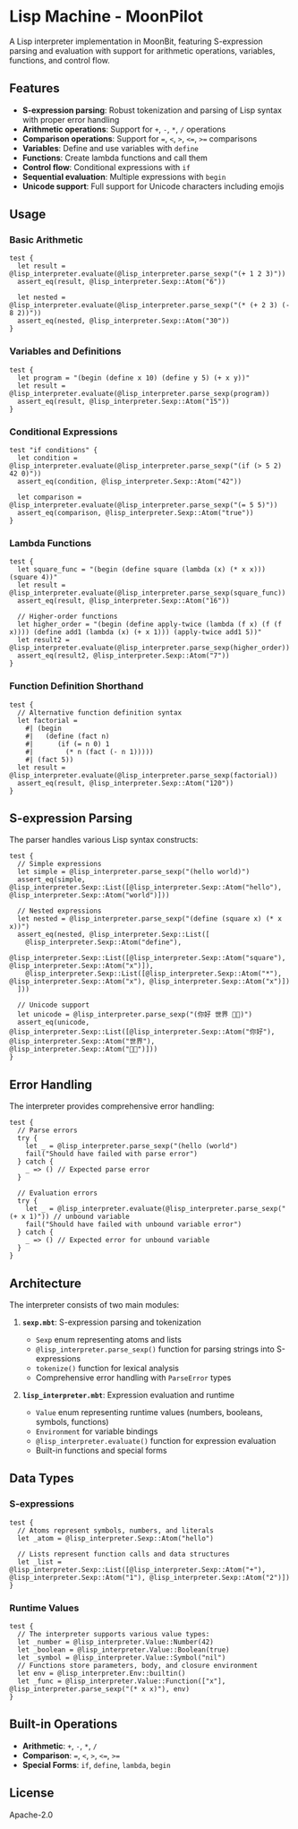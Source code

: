 # Lisp Machine - MoonPilot

A Lisp interpreter implementation in MoonBit, featuring S-expression parsing and evaluation with support for arithmetic operations, variables, functions, and control flow.

## Features

- **S-expression parsing**: Robust tokenization and parsing of Lisp syntax with proper error handling
- **Arithmetic operations**: Support for `+`, `-`, `*`, `/` operations
- **Comparison operations**: Support for `=`, `<`, `>`, `<=`, `>=` comparisons  
- **Variables**: Define and use variables with `define`
- **Functions**: Create lambda functions and call them
- **Control flow**: Conditional expressions with `if`
- **Sequential evaluation**: Multiple expressions with `begin`
- **Unicode support**: Full support for Unicode characters including emojis

## Usage

### Basic Arithmetic

```moonbit
test {
  let result = @lisp_interpreter.evaluate(@lisp_interpreter.parse_sexp("(+ 1 2 3)"))
  assert_eq(result, @lisp_interpreter.Sexp::Atom("6"))
  
  let nested = @lisp_interpreter.evaluate(@lisp_interpreter.parse_sexp("(* (+ 2 3) (- 8 2))"))
  assert_eq(nested, @lisp_interpreter.Sexp::Atom("30"))
}
```

### Variables and Definitions

```moonbit
test {
  let program = "(begin (define x 10) (define y 5) (+ x y))"
  let result = @lisp_interpreter.evaluate(@lisp_interpreter.parse_sexp(program))
  assert_eq(result, @lisp_interpreter.Sexp::Atom("15"))
}
```

### Conditional Expressions

```moonbit
test "if conditions" {
  let condition = @lisp_interpreter.evaluate(@lisp_interpreter.parse_sexp("(if (> 5 2) 42 0)"))
  assert_eq(condition, @lisp_interpreter.Sexp::Atom("42"))
  
  let comparison = @lisp_interpreter.evaluate(@lisp_interpreter.parse_sexp("(= 5 5)"))
  assert_eq(comparison, @lisp_interpreter.Sexp::Atom("true"))
}
```

### Lambda Functions

```moonbit
test {
  let square_func = "(begin (define square (lambda (x) (* x x))) (square 4))"
  let result = @lisp_interpreter.evaluate(@lisp_interpreter.parse_sexp(square_func))
  assert_eq(result, @lisp_interpreter.Sexp::Atom("16"))
  
  // Higher-order functions
  let higher_order = "(begin (define apply-twice (lambda (f x) (f (f x)))) (define add1 (lambda (x) (+ x 1))) (apply-twice add1 5))"
  let result2 = @lisp_interpreter.evaluate(@lisp_interpreter.parse_sexp(higher_order))
  assert_eq(result2, @lisp_interpreter.Sexp::Atom("7"))
}
```

### Function Definition Shorthand

```moonbit
test {
  // Alternative function definition syntax  
  let factorial = 
    #| (begin 
    #|   (define (fact n) 
    #|      (if (= n 0) 1 
    #|        (* n (fact (- n 1))))) 
    #| (fact 5)) 
  let result = @lisp_interpreter.evaluate(@lisp_interpreter.parse_sexp(factorial))
  assert_eq(result, @lisp_interpreter.Sexp::Atom("120"))
}
```

## S-expression Parsing

The parser handles various Lisp syntax constructs:

```moonbit
test {
  // Simple expressions
  let simple = @lisp_interpreter.parse_sexp("(hello world)")
  assert_eq(simple, @lisp_interpreter.Sexp::List([@lisp_interpreter.Sexp::Atom("hello"), @lisp_interpreter.Sexp::Atom("world")]))
  
  // Nested expressions
  let nested = @lisp_interpreter.parse_sexp("(define (square x) (* x x))")
  assert_eq(nested, @lisp_interpreter.Sexp::List([
    @lisp_interpreter.Sexp::Atom("define"),
    @lisp_interpreter.Sexp::List([@lisp_interpreter.Sexp::Atom("square"), @lisp_interpreter.Sexp::Atom("x")]),
    @lisp_interpreter.Sexp::List([@lisp_interpreter.Sexp::Atom("*"), @lisp_interpreter.Sexp::Atom("x"), @lisp_interpreter.Sexp::Atom("x")])
  ]))
  
  // Unicode support
  let unicode = @lisp_interpreter.parse_sexp("(你好 世界 👋🏻)")
  assert_eq(unicode, @lisp_interpreter.Sexp::List([@lisp_interpreter.Sexp::Atom("你好"), @lisp_interpreter.Sexp::Atom("世界"), @lisp_interpreter.Sexp::Atom("👋🏻")]))
}
```

## Error Handling

The interpreter provides comprehensive error handling:

```moonbit
test {
  // Parse errors
  try {
    let _ = @lisp_interpreter.parse_sexp("(hello (world")
    fail("Should have failed with parse error")
  } catch {
    _ => () // Expected parse error
  }
  
  // Evaluation errors  
  try {
    let _ = @lisp_interpreter.evaluate(@lisp_interpreter.parse_sexp("(+ x 1)")) // unbound variable
    fail("Should have failed with unbound variable error")
  } catch {
    _ => () // Expected error for unbound variable
  }
}
```

## Architecture

The interpreter consists of two main modules:

1. **`sexp.mbt`**: S-expression parsing and tokenization
   - `Sexp` enum representing atoms and lists
   - `@lisp_interpreter.parse_sexp()` function for parsing strings into S-expressions
   - `tokenize()` function for lexical analysis
   - Comprehensive error handling with `ParseError` types

2. **`lisp_interpreter.mbt`**: Expression evaluation and runtime
   - `Value` enum representing runtime values (numbers, booleans, symbols, functions)
   - `Environment` for variable bindings
   - `@lisp_interpreter.evaluate()` function for expression evaluation
   - Built-in functions and special forms

## Data Types

### S-expressions
```moonbit
test {
  // Atoms represent symbols, numbers, and literals
  let _atom = @lisp_interpreter.Sexp::Atom("hello")
  
  // Lists represent function calls and data structures
  let _list = @lisp_interpreter.Sexp::List([@lisp_interpreter.Sexp::Atom("+"), @lisp_interpreter.Sexp::Atom("1"), @lisp_interpreter.Sexp::Atom("2")])
}
```

### Runtime Values
```moonbit
test {
  // The interpreter supports various value types:
  let _number = @lisp_interpreter.Value::Number(42)
  let _boolean = @lisp_interpreter.Value::Boolean(true)
  let _symbol = @lisp_interpreter.Value::Symbol("nil")
  // Functions store parameters, body, and closure environment
  let env = @lisp_interpreter.Env::builtin()
  let _func = @lisp_interpreter.Value::Function(["x"], @lisp_interpreter.parse_sexp("(* x x)"), env)
}
```

## Built-in Operations

- **Arithmetic**: `+`, `-`, `*`, `/`
- **Comparison**: `=`, `<`, `>`, `<=`, `>=`
- **Special Forms**: `if`, `define`, `lambda`, `begin`

## License

Apache-2.0
